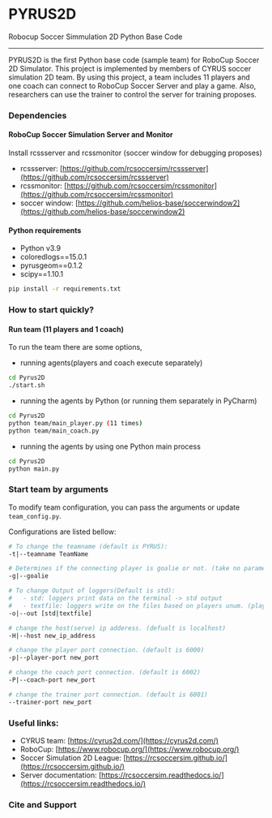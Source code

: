 # PYRUS2D

Robocup Soccer Simmulation 2D Python Base Code 

---

PYRUS2D is the first Python base code (sample team) for RoboCup Soccer 2D Simulator. 
This project is implemented by members of CYRUS soccer simulation 2D team.
By using this project, a team includes 11 players and one coach 
can connect to RoboCup Soccer Server and play a game. 
Also, researchers can use the trainer to control the server for training proposes.


### Dependencies
#### RoboCup Soccer Simulation Server and Monitor
Install rcssserver and rcssmonitor (soccer window for debugging proposes)
- rcssserver: [https://github.com/rcsoccersim/rcssserver](https://github.com/rcsoccersim/rcssserver)
- rcssmonitor: [https://github.com/rcsoccersim/rcssmonitor](https://github.com/rcsoccersim/rcssmonitor)
- soccer window: [https://github.com/helios-base/soccerwindow2](https://github.com/helios-base/soccerwindow2)
#### Python requirements
- Python v3.9
- coloredlogs==15.0.1
- pyrusgeom==0.1.2
- scipy==1.10.1

```bash
pip install -r requirements.txt
```

### How to start quickly?
#### Run team (11 players and 1 coach)
To run the team there are some options,
- running agents(players and coach execute separately)
```bash
cd Pyrus2D
./start.sh
```
- running the agents by Python (or running them separately in PyCharm)
```bash
cd Pyrus2D
python team/main_player.py (11 times)
python team/main_coach.py
```
- running the agents by using one Python main process
```bash
cd Pyrus2D
python main.py
```

### Start team by arguments
To modify team configuration, you can pass the arguments or update ```team_config.py```.

Configurations are listed bellow:
```bash
# To change the teamname (default is PYRUS):
-t|--teamname TeamName 

# Determines if the connecting player is goalie or not. (take no parameters)
-g|--goalie 

# To change Output of loggers(Default is std):
#   - std: loggers print data on the terminal -> std output
#   - textfile: loggers write on the files based on players unum. (player-{unum}.txt, player-{unum}.err)
-o|--out [std|textfile] 

# change the host(serve) ip adderess. (defualt is localhost)
-H|--host new_ip_address

# change the player port connection. (default is 6000)
-p|--player-port new_port

# change the coach port connection. (default is 6002) 
-P|--coach-port new_port

# change the trainer port connection. (default is 6001)
--trainer-port new_port

```


### Useful links:
- CYRUS team: [https://cyrus2d.com/](https://cyrus2d.com/)
- RoboCup: [https://www.robocup.org/](https://www.robocup.org/)
- Soccer Simulation 2D League: [https://rcsoccersim.github.io/](https://rcsoccersim.github.io/)
- Server documentation: [https://rcsoccersim.readthedocs.io/](https://rcsoccersim.readthedocs.io/)

### Cite and Support 
